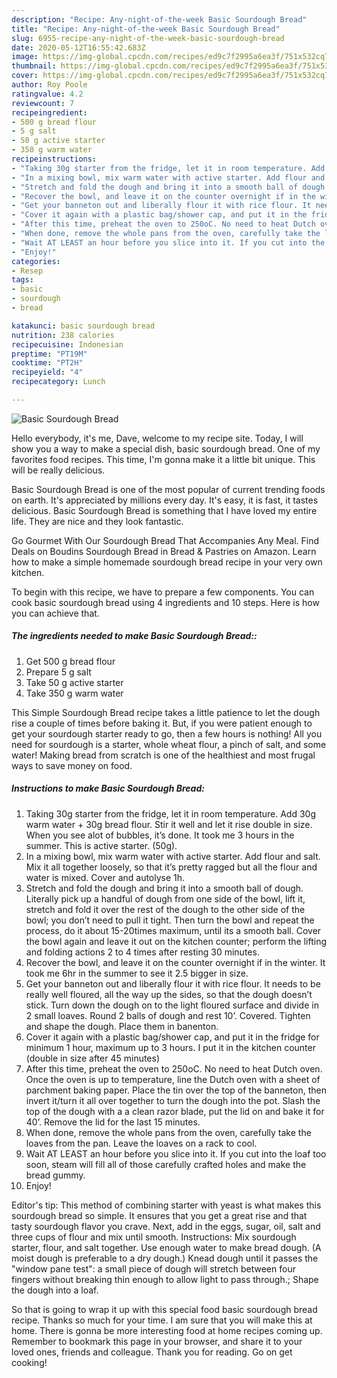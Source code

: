```yaml
---
description: "Recipe: Any-night-of-the-week Basic Sourdough Bread"
title: "Recipe: Any-night-of-the-week Basic Sourdough Bread"
slug: 6955-recipe-any-night-of-the-week-basic-sourdough-bread
date: 2020-05-12T16:55:42.683Z
image: https://img-global.cpcdn.com/recipes/ed9c7f2995a6ea3f/751x532cq70/basic-sourdough-bread-recipe-main-photo.jpg
thumbnail: https://img-global.cpcdn.com/recipes/ed9c7f2995a6ea3f/751x532cq70/basic-sourdough-bread-recipe-main-photo.jpg
cover: https://img-global.cpcdn.com/recipes/ed9c7f2995a6ea3f/751x532cq70/basic-sourdough-bread-recipe-main-photo.jpg
author: Roy Poole
ratingvalue: 4.2
reviewcount: 7
recipeingredient:
- 500 g bread flour
- 5 g salt
- 50 g active starter
- 350 g warm water
recipeinstructions:
- "Taking 30g starter from the fridge, let it in room temperature. Add 30g warm water + 30g bread flour. Stir it well and let it rise double in size. When you see alot of bubbles, it’s done. It took me 3 hours in the summer. This is active starter. (50g)."
- "In a mixing bowl, mix warm water with active starter. Add flour and salt. Mix it all together loosely, so that it’s pretty ragged but all the flour and water is mixed. Cover and autolyse 1h."
- "Stretch and fold the dough and bring it into a smooth ball of dough. Literally pick up a handful of dough from one side of the bowl, lift it, stretch and fold it over the rest of the dough to the other side of the bowl; you don’t need to pull it tight. Then turn the bowl and repeat the process, do it about 15-20times maximum, until its a smooth ball. Cover the bowl again and leave it out on the kitchen counter; perform the lifting and folding actions 2 to 4 times after resting 30 minutes."
- "Recover the bowl, and leave it on the counter overnight if in the winter. It took me 6hr in the summer to see it 2.5 bigger in size."
- "Get your banneton out and liberally flour it with rice flour. It needs to be really well floured, all the way up the sides, so that the dough doesn’t stick. Turn down the dough on to the light floured surface and divide in 2 small loaves. Round 2 balls of dough and rest 10’. Covered. Tighten and shape the dough. Place them in banenton."
- "Cover it again with a plastic bag/shower cap, and put it in the fridge for minimum 1 hour, maximum up to 3 hours. I put it in the kitchen counter (double in size after 45 minutes)"
- "After this time, preheat the oven to 250oC. No need to heat Dutch oven. Once the oven is up to temperature, line the Dutch oven with a sheet of parchment baking paper. Place the tin over the top of the banneton, then invert it/turn it all over together to turn the dough into the pot. Slash the top of the dough with a a clean razor blade, put the lid on and bake it for 40’. Remove the lid for the last 15 minutes."
- "When done, remove the whole pans from the oven, carefully take the loaves from the pan. Leave the loaves on a rack to cool."
- "Wait AT LEAST an hour before you slice into it. If you cut into the loaf too soon, steam will fill all of those carefully crafted holes and make the bread gummy."
- "Enjoy!"
categories:
- Resep
tags:
- basic
- sourdough
- bread

katakunci: basic sourdough bread
nutrition: 238 calories
recipecuisine: Indonesian
preptime: "PT19M"
cooktime: "PT2H"
recipeyield: "4"
recipecategory: Lunch

---
```



![Basic Sourdough Bread](https://img-global.cpcdn.com/recipes/ed9c7f2995a6ea3f/751x532cq70/basic-sourdough-bread-recipe-main-photo.jpg)

Hello everybody, it's me, Dave, welcome to my recipe site. Today, I will show you a way to make a special dish, basic sourdough bread. One of my favorites food recipes. This time, I'm gonna make it a little bit unique. This will be really delicious.

Basic Sourdough Bread is one of the most popular of current trending foods on earth. It's appreciated by millions every day. It's easy, it is fast, it tastes delicious. Basic Sourdough Bread is something that I have loved my entire life. They are nice and they look fantastic.

Go Gourmet With Our Sourdough Bread That Accompanies Any Meal. Find Deals on Boudins Sourdough Bread in Bread &amp; Pastries on Amazon. Learn how to make a simple homemade sourdough bread recipe in your very own kitchen.


To begin with this recipe, we have to prepare a few components. You can cook basic sourdough bread using 4 ingredients and 10 steps. Here is how you can achieve that.

##### The ingredients needed to make Basic Sourdough Bread::

1. Get 500 g bread flour
1. Prepare 5 g salt
1. Take 50 g active starter
1. Take 350 g warm water


This Simple Sourdough Bread recipe takes a little patience to let the dough rise a couple of times before baking it. But, if you were patient enough to get your sourdough starter ready to go, then a few hours is nothing! All you need for sourdough is a starter, whole wheat flour, a pinch of salt, and some water! Making bread from scratch is one of the healthiest and most frugal ways to save money on food. 

##### Instructions to make Basic Sourdough Bread:

1. Taking 30g starter from the fridge, let it in room temperature. Add 30g warm water + 30g bread flour. Stir it well and let it rise double in size. When you see alot of bubbles, it’s done. It took me 3 hours in the summer. This is active starter. (50g).
1. In a mixing bowl, mix warm water with active starter. Add flour and salt. Mix it all together loosely, so that it’s pretty ragged but all the flour and water is mixed. Cover and autolyse 1h.
1. Stretch and fold the dough and bring it into a smooth ball of dough. Literally pick up a handful of dough from one side of the bowl, lift it, stretch and fold it over the rest of the dough to the other side of the bowl; you don’t need to pull it tight. Then turn the bowl and repeat the process, do it about 15-20times maximum, until its a smooth ball. Cover the bowl again and leave it out on the kitchen counter; perform the lifting and folding actions 2 to 4 times after resting 30 minutes.
1. Recover the bowl, and leave it on the counter overnight if in the winter. It took me 6hr in the summer to see it 2.5 bigger in size.
1. Get your banneton out and liberally flour it with rice flour. It needs to be really well floured, all the way up the sides, so that the dough doesn’t stick. Turn down the dough on to the light floured surface and divide in 2 small loaves. Round 2 balls of dough and rest 10’. Covered. Tighten and shape the dough. Place them in banenton.
1. Cover it again with a plastic bag/shower cap, and put it in the fridge for minimum 1 hour, maximum up to 3 hours. I put it in the kitchen counter (double in size after 45 minutes)
1. After this time, preheat the oven to 250oC. No need to heat Dutch oven. Once the oven is up to temperature, line the Dutch oven with a sheet of parchment baking paper.
Place the tin over the top of the banneton, then invert it/turn it all over together to turn the dough into the pot. Slash the top of the dough with a a clean razor blade, put the lid on and bake it for 40’. Remove the lid for the last 15 minutes.
1. When done, remove the whole pans from the oven, carefully take the loaves from the pan. Leave the loaves on a rack to cool.
1. Wait AT LEAST an hour before you slice into it. If you cut into the loaf too soon, steam will fill all of those carefully crafted holes and make the bread gummy.
1. Enjoy!


Editor&#39;s tip: This method of combining starter with yeast is what makes this sourdough bread so simple. It ensures that you get a great rise and that tasty sourdough flavor you crave. Next, add in the eggs, sugar, oil, salt and three cups of flour and mix until smooth. Instructions: Mix sourdough starter, flour, and salt together. Use enough water to make bread dough. (A moist dough is preferable to a dry dough.) Knead dough until it passes the &#34;window pane test&#34;: a small piece of dough will stretch between four fingers without breaking thin enough to allow light to pass through.; Shape the dough into a loaf. 

So that is going to wrap it up with this special food basic sourdough bread recipe. Thanks so much for your time. I am sure that you will make this at home. There is gonna be more interesting food at home recipes coming up. Remember to bookmark this page in your browser, and share it to your loved ones, friends and colleague. Thank you for reading. Go on get cooking!
